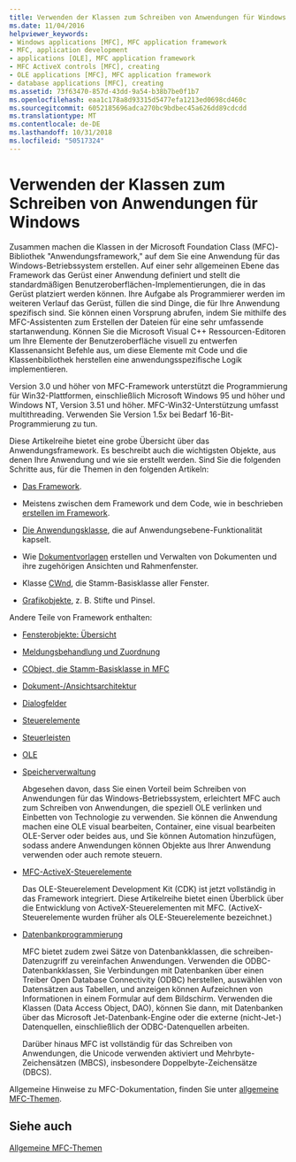 ```yaml
---
title: Verwenden der Klassen zum Schreiben von Anwendungen für Windows
ms.date: 11/04/2016
helpviewer_keywords:
- Windows applications [MFC], MFC application framework
- MFC, application development
- applications [OLE], MFC application framework
- MFC ActiveX controls [MFC], creating
- OLE applications [MFC], MFC application framework
- database applications [MFC], creating
ms.assetid: 73f63470-857d-43dd-9a54-b38b7be0f1b7
ms.openlocfilehash: eaa1c178a8d93315d5477efa1213ed0698cd460c
ms.sourcegitcommit: 6052185696adca270bc9bdbec45a626dd89cdcdd
ms.translationtype: MT
ms.contentlocale: de-DE
ms.lasthandoff: 10/31/2018
ms.locfileid: "50517324"
---
```

# <a name="using-the-classes-to-write-applications-for-windows"></a>Verwenden der Klassen zum Schreiben von Anwendungen für Windows

Zusammen machen die Klassen in der Microsoft Foundation Class (MFC)-Bibliothek "Anwendungsframework," auf dem Sie eine Anwendung für das Windows-Betriebssystem erstellen. Auf einer sehr allgemeinen Ebene das Framework das Gerüst einer Anwendung definiert und stellt die standardmäßigen Benutzeroberflächen-Implementierungen, die in das Gerüst platziert werden können. Ihre Aufgabe als Programmierer werden im weiteren Verlauf das Gerüst, füllen die sind Dinge, die für Ihre Anwendung spezifisch sind. Sie können einen Vorsprung abrufen, indem Sie mithilfe des MFC-Assistenten zum Erstellen der Dateien für eine sehr umfassende startanwendung. Können Sie die Microsoft Visual C++ Ressourcen-Editoren um Ihre Elemente der Benutzeroberfläche visuell zu entwerfen Klassenansicht Befehle aus, um diese Elemente mit Code und die Klassenbibliothek herstellen eine anwendungsspezifische Logik implementieren.

Version 3.0 und höher von MFC-Framework unterstützt die Programmierung für Win32-Plattformen, einschließlich Microsoft Windows 95 und höher und Windows NT, Version 3.51 und höher. MFC-Win32-Unterstützung umfasst multithreading. Verwenden Sie Version 1.5*x* bei Bedarf 16-Bit-Programmierung zu tun.

Diese Artikelreihe bietet eine grobe Übersicht über das Anwendungsframework. Es beschreibt auch die wichtigsten Objekte, aus denen Ihre Anwendung und wie sie erstellt werden. Sind Sie die folgenden Schritte aus, für die Themen in den folgenden Artikeln:

- [Das Framework](../mfc/framework-mfc.md).

- Meistens zwischen dem Framework und dem Code, wie in beschrieben [erstellen im Framework](../mfc/building-on-the-framework.md).

- [Die Anwendungsklasse](../mfc/cwinapp-the-application-class.md), die auf Anwendungsebene-Funktionalität kapselt.

- Wie [Dokumentvorlagen](../mfc/document-templates-and-the-document-view-creation-process.md) erstellen und Verwalten von Dokumenten und ihre zugehörigen Ansichten und Rahmenfenster.

- Klasse [CWnd](../mfc/window-objects.md), die Stamm-Basisklasse aller Fenster.

- [Grafikobjekte](../mfc/graphic-objects.md), z. B. Stifte und Pinsel.

Andere Teile von Framework enthalten:

- [Fensterobjekte: Übersicht](../mfc/window-objects.md)

- [Meldungsbehandlung und Zuordnung](../mfc/message-handling-and-mapping.md)

- [CObject, die Stamm-Basisklasse in MFC](../mfc/using-cobject.md)

- [Dokument-/Ansichtsarchitektur](../mfc/document-view-architecture.md)

- [Dialogfelder](../mfc/dialog-boxes.md)

- [Steuerelemente](../mfc/controls-mfc.md)

- [Steuerleisten](../mfc/control-bars.md)

- [OLE](../mfc/ole-in-mfc.md)

- [Speicherverwaltung](../mfc/memory-management.md)

   Abgesehen davon, dass Sie einen Vorteil beim Schreiben von Anwendungen für das Windows-Betriebssystem, erleichtert MFC auch zum Schreiben von Anwendungen, die speziell OLE verlinken und Einbetten von Technologie zu verwenden. Sie können die Anwendung machen eine OLE visual bearbeiten, Container, eine visual bearbeiten OLE-Server oder beides aus, und Sie können Automation hinzufügen, sodass andere Anwendungen können Objekte aus Ihrer Anwendung verwenden oder auch remote steuern.

- [MFC-ActiveX-Steuerelemente](../mfc/mfc-activex-controls.md)

   Das OLE-Steuerelement Development Kit (CDK) ist jetzt vollständig in das Framework integriert. Diese Artikelreihe bietet einen Überblick über die Entwicklung von ActiveX-Steuerelementen mit MFC. (ActiveX-Steuerelemente wurden früher als OLE-Steuerelemente bezeichnet.)

- [Datenbankprogrammierung](../data/data-access-programming-mfc-atl.md)

   MFC bietet zudem zwei Sätze von Datenbankklassen, die schreiben-Datenzugriff zu vereinfachen Anwendungen. Verwenden die ODBC-Datenbankklassen, Sie Verbindungen mit Datenbanken über einen Treiber Open Database Connectivity (ODBC) herstellen, auswählen von Datensätzen aus Tabellen, und anzeigen können Aufzeichnen von Informationen in einem Formular auf dem Bildschirm. Verwenden die Klassen (Data Access Object, DAO), können Sie dann, mit Datenbanken über das Microsoft Jet-Datenbank-Engine oder die externe (nicht-Jet-) Datenquellen, einschließlich der ODBC-Datenquellen arbeiten.

   Darüber hinaus MFC ist vollständig für das Schreiben von Anwendungen, die Unicode verwenden aktiviert und Mehrbyte-Zeichensätzen (MBCS), insbesondere Doppelbyte-Zeichensätze (DBCS).

Allgemeine Hinweise zu MFC-Dokumentation, finden Sie unter [allgemeine MFC-Themen](../mfc/general-mfc-topics.md).

## <a name="see-also"></a>Siehe auch

[Allgemeine MFC-Themen](../mfc/general-mfc-topics.md)

